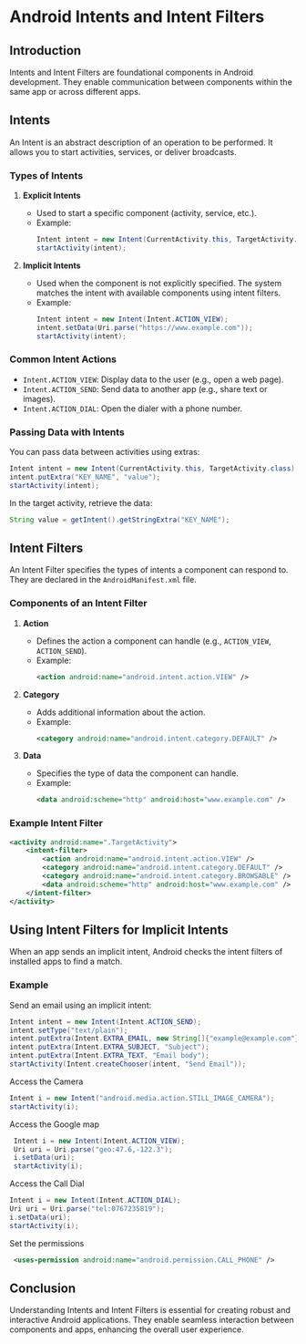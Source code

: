 # Android Intents and Intent Filters

## Introduction
Intents and Intent Filters are foundational components in Android development. They enable communication between components within the same app or across different apps.

## Intents
An Intent is an abstract description of an operation to be performed. It allows you to start activities, services, or deliver broadcasts.

### Types of Intents
1. **Explicit Intents**
   - Used to start a specific component (activity, service, etc.).
   - Example:
     ```java
     Intent intent = new Intent(CurrentActivity.this, TargetActivity.class);
     startActivity(intent);
     ```

2. **Implicit Intents**
   - Used when the component is not explicitly specified. The system matches the intent with available components using intent filters.
   - Example:
     ```java
     Intent intent = new Intent(Intent.ACTION_VIEW);
     intent.setData(Uri.parse("https://www.example.com"));
     startActivity(intent);
     ```

### Common Intent Actions
- `Intent.ACTION_VIEW`: Display data to the user (e.g., open a web page).
- `Intent.ACTION_SEND`: Send data to another app (e.g., share text or images).
- `Intent.ACTION_DIAL`: Open the dialer with a phone number.

### Passing Data with Intents
You can pass data between activities using extras:
```java
Intent intent = new Intent(CurrentActivity.this, TargetActivity.class);
intent.putExtra("KEY_NAME", "value");
startActivity(intent);
```
In the target activity, retrieve the data:
```java
String value = getIntent().getStringExtra("KEY_NAME");
```

## Intent Filters
An Intent Filter specifies the types of intents a component can respond to. They are declared in the `AndroidManifest.xml` file.

### Components of an Intent Filter
1. **Action**
   - Defines the action a component can handle (e.g., `ACTION_VIEW`, `ACTION_SEND`).
   - Example:
     ```xml
     <action android:name="android.intent.action.VIEW" />
     ```

2. **Category**
   - Adds additional information about the action.
   - Example:
     ```xml
     <category android:name="android.intent.category.DEFAULT" />
     ```

3. **Data**
   - Specifies the type of data the component can handle.
   - Example:
     ```xml
     <data android:scheme="http" android:host="www.example.com" />
     ```

### Example Intent Filter
```xml
<activity android:name=".TargetActivity">
    <intent-filter>
        <action android:name="android.intent.action.VIEW" />
        <category android:name="android.intent.category.DEFAULT" />
        <category android:name="android.intent.category.BROWSABLE" />
        <data android:scheme="http" android:host="www.example.com" />
    </intent-filter>
</activity>
```


## Using Intent Filters for Implicit Intents
When an app sends an implicit intent, Android checks the intent filters of installed apps to find a match.

### Example
Send an email using an implicit intent:
```java
Intent intent = new Intent(Intent.ACTION_SEND);
intent.setType("text/plain");
intent.putExtra(Intent.EXTRA_EMAIL, new String[]{"example@example.com"});
intent.putExtra(Intent.EXTRA_SUBJECT, "Subject");
intent.putExtra(Intent.EXTRA_TEXT, "Email body");
startActivity(Intent.createChooser(intent, "Send Email"));
```
Access the Camera
```java
Intent i = new Intent("android.media.action.STILL_IMAGE_CAMERA");
startActivity(i);
```
Access the Google map 
```java
 Intent i = new Intent(Intent.ACTION_VIEW);
 Uri uri = Uri.parse("geo:47.6,-122.3");
 i.setData(uri);
 startActivity(i);
```
Access the Call Dial
```java
Intent i = new Intent(Intent.ACTION_DIAL);
Uri uri = Uri.parse("tel:0767235819");
i.setData(uri);
startActivity(i);
```
Set the permissions
```xml
 <uses-permission android:name="android.permission.CALL_PHONE" />
```

## Conclusion
Understanding Intents and Intent Filters is essential for creating robust and interactive Android applications. They enable seamless interaction between components and apps, enhancing the overall user experience.
